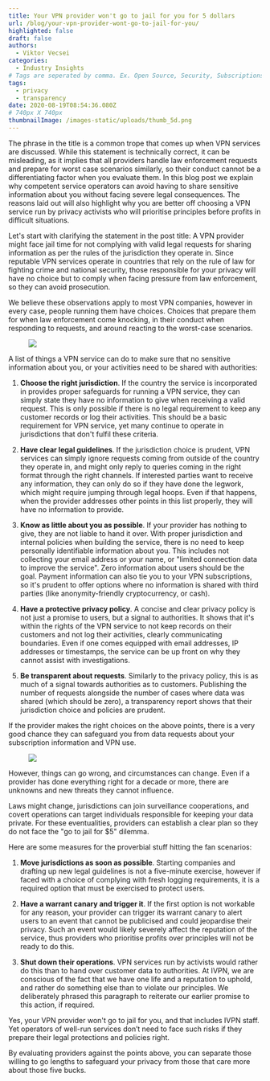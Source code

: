 ```yaml
---
title: Your VPN provider won't go to jail for you for 5 dollars
url: /blog/your-vpn-provider-wont-go-to-jail-for-you/
highlighted: false
draft: false
authors:
  - Viktor Vecsei
categories:
  - Industry Insights
# Tags are seperated by comma. Ex. Open Source, Security, Subscriptions
tags:
  - privacy
  - transparency
date: 2020-08-19T08:54:36.080Z
# 740px X 740px
thumbnailImage: /images-static/uploads/thumb_5d.png
---
```

The phrase in the title is a common trope that comes up when VPN services are discussed. While this statement is technically correct, it can be misleading, as it implies that all providers handle law enforcement requests and prepare for worst case scenarios similarly, so their conduct cannot be a differentiating factor when you evaluate them.
In this blog post we explain why competent service operators can avoid having to share sensitive information about you without facing severe legal consequences. The reasons laid out will also highlight why you are better off choosing a VPN service run by privacy activists who will prioritise principles before profits in difficult situations.

Let's start with clarifying the statement in the post title:
A VPN provider might face jail time for not complying with valid legal requests for sharing information as per the rules of the jurisdiction they operate in. Since reputable VPN services operate in countries that rely on the rule of law for fighting crime and national security, those responsible for your privacy will have no choice but to comply when facing pressure from law enforcement, so they can avoid prosecution.

We believe these observations apply to most VPN companies, however in every case, people running them have choices. Choices that prepare them for when law enforcement come knocking, in their conduct when responding to requests, and around reacting to the worst-case scenarios. 


<figure>
    <img src="/images-static/uploads/justice_5d.jpeg"> 
</figure>


A list of things a VPN service can do to make sure that no sensitive information about you, or your activities need to be shared with authorities:

1. **Choose the right jurisdiction**. If the country the service is incorporated in provides proper safeguards for running a VPN service, they can simply state they have no information to give when receiving a valid request. This is only possible if there is no legal requirement to keep any customer records or log their activities. This should be a basic requirement for VPN service, yet many continue to operate in jurisdictions that don't fulfil these criteria.  

2. **Have clear legal guidelines**. If the jurisdiction choice is prudent, VPN services can simply ignore requests coming from outside of the country they operate in, and might only reply to queries coming in the right format through the right channels. If interested parties want to receive any information, they can only do so if they have done the legwork, which might require jumping through legal hoops. Even if that happens, when the provider addresses other points in this list properly, they will have no information to provide. 

3. **Know as little about you as possible**. If your provider has nothing to give, they are not liable to hand it over. With proper jurisdiction and internal policies when building the service, there is no need to keep personally identifiable information about you. This includes not collecting your email address or your name, or "limited connection data to improve the service". Zero information about users should be the goal. Payment information can also tie you to your VPN subscriptions, so it's prudent to offer options where no information is shared with third parties (like anonymity-friendly cryptocurrency, or cash). 

4. **Have a protective privacy policy**. A concise and clear privacy policy is not just a promise to users, but a signal to authorities. It shows that it's within the rights of the VPN service to not keep records on their customers and not log their activities, clearly communicating boundaries. Even if one comes equipped with email addresses, IP addresses or timestamps, the service can be up front on why they cannot assist with investigations.

5. **Be transparent about requests**. Similarly to the privacy policy, this is as much of a signal towards authorities as to customers. Publishing the number of requests alongside the number of cases where data was shared (which should be zero), a transparency report shows that their jurisdiction choice and policies are prudent. 

If the provider makes the right choices on the above points, there is a very good chance they can safeguard you from data requests about your subscription information and VPN use. 

<figure>
    <img src="/images-static/uploads/cabinet_5d.jpeg"> 
</figure>


However, things can go wrong, and circumstances can change. Even if a provider has done everything right for a decade or more, there are unknowns and new threats they cannot influence. 

Laws might change, jurisdictions can join surveillance cooperations, and covert operations can target individuals responsible for keeping your data private. For these eventualities, providers can establish a clear plan so they do not face the "go to jail for $5" dilemma. 

Here are some measures for the proverbial stuff hitting the fan scenarios:

1. **Move jurisdictions as soon as possible**. Starting companies and drafting up new legal guidelines is not a five-minute exercise, however if faced with a choice of complying with fresh logging requirements, it is a required option that must be exercised to protect users.

2. **Have a warrant canary and trigger it**. If the first option is not workable for any reason, your provider can trigger its warrant canary to alert users to an event that cannot be publicised and could jeopardise their privacy. Such an event would likely severely affect the reputation of the service, thus providers who prioritise profits over principles will not be ready to do this.

3. **Shut down their operations**. VPN services run by activists would rather do this than to hand over customer data to authorities. At IVPN, we are conscious of the fact that we have one life and a reputation to uphold, and rather do something else than to violate our principles. We deliberately phrased this paragraph to reiterate our earlier promise to this action, if required. 

Yes, your VPN provider won't go to jail for you, and that includes IVPN staff. Yet operators of well-run services don’t need to face such risks if they prepare their legal protections and policies right.

By evaluating providers against the points above, you can separate those willing to go lengths to safeguard your privacy from those that care more about those five bucks.  

